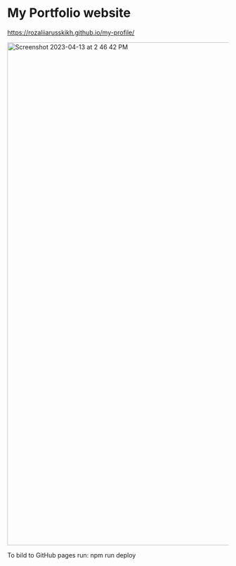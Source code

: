 # My Portfolio website

https://rozaliiarusskikh.github.io/my-profile/

<img width="1143" alt="Screenshot 2023-04-13 at 2 46 42 PM" src="https://user-images.githubusercontent.com/30150366/231890030-54d1be6a-e555-44f6-8c21-509289ba1f6c.png">

To bild to GitHub pages run: 
npm run deploy


